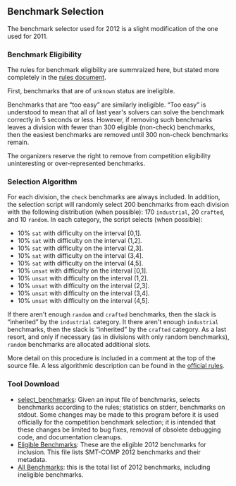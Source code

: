 ## Benchmark Selection

The benchmark selector used for 2012 is a slight modification of the one used for 2011.

<h3>Benchmark Eligibility</h3>

The rules for benchmark eligibility are summraized here, but stated more
completely in the <a href="rules12.pdf">rules document</a>.

First, benchmarks that are of `unknown` status are ineligible.

Benchmarks that are &ldquo;too easy&rdquo; are similarly ineligible.  &ldquo;Too easy&rdquo;
is understood to mean that all of last year's solvers can solve the benchmark correctly
in 5 seconds or less.  However, if removing such benchmarks leaves a division with fewer
than 300 eligible (non-check) benchmarks, then the easiest benchmarks are removed until
300 non-check benchmarks remain.

The organizers reserve the right to remove from competition eligibility
uninteresting or over-represented benchmarks.

<h3>Selection Algorithm</h3>

For each division, the `check` benchmarks are always included. In addition, the selection script will randomly select 200 benchmarks from each division with the following distribution (when possible): 170 `industrial`, 20 `crafted`, and 10 `random`.
In each category, the script selects (when possible):

- 10% `sat` with difficulty on the interval [0,1].
- 10% `sat` with difficulty on the interval (1,2].
- 10% `sat` with difficulty on the interval (2,3].
- 10% `sat` with difficulty on the interval (3,4].
- 10% `sat` with difficulty on the interval (4,5].
- 10% `unsat` with difficulty on the interval [0,1].
- 10% `unsat` with difficulty on the interval (1,2].
- 10% `unsat` with difficulty on the interval (2,3].
- 10% `unsat` with difficulty on the interval (3,4].
- 10% `unsat` with difficulty on the interval (4,5].

If there aren't enough `random` and `crafted` benchmarks, then
the slack is &ldquo;inherited&rdquo; by the `industrial` category.
It there aren't enough `industrial` benchmarks, then the slack
is &ldquo;inherited&rdquo; by the `crafted` category.
As a last resort, and only if necessary (as in divisions with only random
benchmarks), `random` benchmarks are allocated additional slots.

More detail on this procedure is included in a comment at the top of the
source file.  A less algorithmic description can be found in the
<a href="rules.shtml">official rules</a>.

<h3>Tool Download</h3>

- [select_benchmarks](tools/select_benchmarks_2012.c): Given an input file of benchmarks, selects benchmarks according to the rules; statistics on stderr, benchmarks on stdout.  Some changes may be made to this program before it is used officially for the competition benchmark selection; it is intended that these changes be limited to bug fixes, removal of obsolete debugging code, and documentation cleanups.
- [Eligible Benchmarks](smtcomp2012-eligible.txt.bz2): These are the eligible 2012 benchmarks for inclusion.  This file lists SMT-COMP 2012 benchmarks and their metadata.
- [All Benchmarks](smtlib2012-benchs.txt.bz2): this is the total list of 2012 benchmarks, including ineligible benchmarks.

